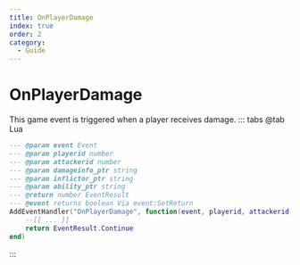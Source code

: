 ```yaml
---
title: OnPlayerDamage
index: true
order: 2
category:
  - Guide
---
```


# OnPlayerDamage
This game event is triggered when a player receives damage.
::: tabs
@tab Lua
```lua
--- @param event Event
--- @param playerid number
--- @param attackerid number
--- @param damageinfo_ptr string
--- @param inflictor_ptr string
--- @param ability_ptr string
--- @return number EventResult
--- @event returns boolean Via event:SetReturn
AddEventHandler("OnPlayerDamage", function(event, playerid, attackerid, damageinfo_ptr, inflictor_ptr, ability_ptr)
    --[[ ... ]]
    return EventResult.Continue
end)
```

:::